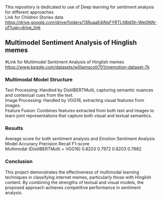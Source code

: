 This repository is dedicated to use of Deep learning for sentiment analysis for different approaches<br/>
Link for Children Stories data
https://drive.google.com/drive/folders/13RuaaE4iNsFYRTLIt8ldSh-Wei0NN-uf?usp=drive_link

## Multimodel Sentiment Analysis of Hinglish memes
#Link for Multimodel Sentiment Analysis of Hinglish memes<br/>
https://www.kaggle.com/datasets/williamscott701/memotion-dataset-7k

### Multimodal Model Structure
Text Processing: Handled by DistilBERTMulti, capturing semantic nuances and contextual cues from the text.<br/>
Image Processing: Handled by VGG16, extracting visual features from images.<br/>
Feature Fusion: Combines features extracted from both text and images to learn joint representations that capture both visual and textual semantics.

### Results
Average score for both sentiment analysis and Emotion Sentiment Analysis<br/>
Model	                                Accuracy	Precision	Recall	F1-score<br/>
Multimodal (DistilBERTMulti + VGG16)	0.8203	  0.7972	  0.8203	0.7882

### Conclusion
This project demonstrates the effectiveness of multimodal learning techniques in classifying internet memes, particularly those with Hinglish content. By combining the strengths of textual and visual models, the proposed approach achieves competitive performance in sentiment analysis. 

